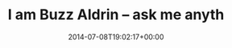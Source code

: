 ---
retweeted: false
source: <a href="http://twitter.com" rel="nofollow">Twitter Web Client</a>
entities:
  hashtags: []
  symbols: []
  user_mentions: []
  urls:
  - url: http://t.co/sMdIBO06LT
    expanded_url: http://www.reddit.com/r/IAmA/comments/2a5vg8/i_am_buzz_aldrin_engineer_american_astronaut_and/
    display_url: reddit.com/r/IAmA/comment…
    indices:
    - '36'
    - '58'
display_text_range:
- '0'
- '58'
favorite_count: '0'
id_str: '486586083753594880'
truncated: false
retweet_count: '0'
id: '486586083753594880'
possibly_sensitive: false
created_at: Tue Jul 08 19:02:17 +0000 2014
favorited: false
full_text: I am Buzz Aldrin – ask me anything!
lang: en
quote_url: http://www.reddit.com/r/IAmA/comments/2a5vg8/i_am_buzz_aldrin_engineer_american_astronaut_and/
tags:
- pesos:twitter
date: '2014-07-08T19:02:17+00:00'
src: https://twitter.com/bascht/status/486586083753594880
original_url: https://twitter.com/bascht/status/486586083753594880
type: twitter_tweet
text: I am Buzz Aldrin – ask me anything!
title: I am Buzz Aldrin – ask me anyth

---